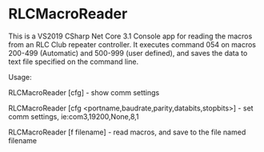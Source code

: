# RLCMacroReader
This is a VS2019 CSharp Net Core 3.1 Console app for reading the macros from an RLC Club repeater controller.
It executes command 054 on macros 200-499 (Automatic) and 500-999 (user defined), and saves the data to 
text file specified on the command line.

Usage:

RLCMacroReader [cfg] - show comm settings

RLCMacroReader [cfg <portname,baudrate,parity,databits,stopbits>] - set comm settings, ie:com3,19200,None,8,1

RLCMacroReader [f filename] - read macros, and save to the file named filename

